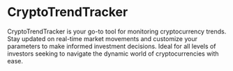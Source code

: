 # CryptoTrendTracker
CryptoTrendTracker is your go-to tool for monitoring cryptocurrency trends. Stay updated on real-time market movements and customize your parameters to make informed investment decisions. Ideal for all levels of investors seeking to navigate the dynamic world of cryptocurrencies with ease.
